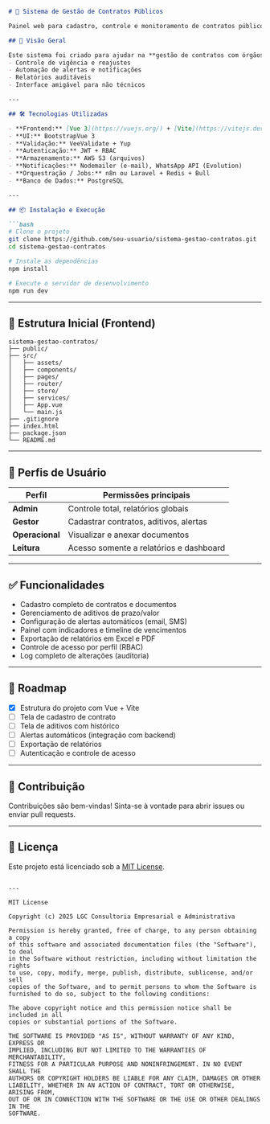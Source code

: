 ````markdown
# 📑 Sistema de Gestão de Contratos Públicos

Painel web para cadastro, controle e monitoramento de contratos públicos com aditivos, alertas automáticos e relatórios gerenciais.

## 🚀 Visão Geral

Este sistema foi criado para ajudar na **gestão de contratos com órgãos públicos**, focando em:
- Controle de vigência e reajustes
- Automação de alertas e notificações
- Relatórios auditáveis
- Interface amigável para não técnicos

---

## 🛠️ Tecnologias Utilizadas

- **Frontend:** [Vue 3](https://vuejs.org/) + [Vite](https://vitejs.dev/)
- **UI:** BootstrapVue 3
- **Validação:** VeeValidate + Yup
- **Autenticação:** JWT + RBAC
- **Armazenamento:** AWS S3 (arquivos)
- **Notificações:** Nodemailer (e-mail), WhatsApp API (Evolution)
- **Orquestração / Jobs:** n8n ou Laravel + Redis + Bull
- **Banco de Dados:** PostgreSQL

---

## 📦 Instalação e Execução

```bash
# Clone o projeto
git clone https://github.com/seu-usuario/sistema-gestao-contratos.git
cd sistema-gestao-contratos

# Instale as dependências
npm install

# Execute o servidor de desenvolvimento
npm run dev
````

---

## 📁 Estrutura Inicial (Frontend)

```
sistema-gestao-contratos/
├── public/
├── src/
│   ├── assets/
│   ├── components/
│   ├── pages/
│   ├── router/
│   ├── store/
│   ├── services/
│   ├── App.vue
│   └── main.js
├── .gitignore
├── index.html
├── package.json
└── README.md
```

---

## 👥 Perfis de Usuário

| Perfil          | Permissões principais                   |
| --------------- | --------------------------------------- |
| **Admin**       | Controle total, relatórios globais      |
| **Gestor**      | Cadastrar contratos, aditivos, alertas  |
| **Operacional** | Visualizar e anexar documentos          |
| **Leitura**     | Acesso somente a relatórios e dashboard |

---

## ✅ Funcionalidades

* Cadastro completo de contratos e documentos
* Gerenciamento de aditivos de prazo/valor
* Configuração de alertas automáticos (email, SMS)
* Painel com indicadores e timeline de vencimentos
* Exportação de relatórios em Excel e PDF
* Controle de acesso por perfil (RBAC)
* Log completo de alterações (auditoria)

---

## 📅 Roadmap

* [x] Estrutura do projeto com Vue + Vite
* [ ] Tela de cadastro de contrato
* [ ] Tela de aditivos com histórico
* [ ] Alertas automáticos (integração com backend)
* [ ] Exportação de relatórios
* [ ] Autenticação e controle de acesso

---

## 🤝 Contribuição

Contribuições são bem-vindas! Sinta-se à vontade para abrir issues ou enviar pull requests.

---

## 📄 Licença

Este projeto está licenciado sob a [MIT License](LICENSE).

```

---

MIT License

Copyright (c) 2025 LGC Consultoria Empresarial e Administrativa

Permission is hereby granted, free of charge, to any person obtaining a copy
of this software and associated documentation files (the "Software"), to deal
in the Software without restriction, including without limitation the rights
to use, copy, modify, merge, publish, distribute, sublicense, and/or sell
copies of the Software, and to permit persons to whom the Software is
furnished to do so, subject to the following conditions:

The above copyright notice and this permission notice shall be included in all
copies or substantial portions of the Software.

THE SOFTWARE IS PROVIDED "AS IS", WITHOUT WARRANTY OF ANY KIND, EXPRESS OR
IMPLIED, INCLUDING BUT NOT LIMITED TO THE WARRANTIES OF MERCHANTABILITY,
FITNESS FOR A PARTICULAR PURPOSE AND NONINFRINGEMENT. IN NO EVENT SHALL THE
AUTHORS OR COPYRIGHT HOLDERS BE LIABLE FOR ANY CLAIM, DAMAGES OR OTHER
LIABILITY, WHETHER IN AN ACTION OF CONTRACT, TORT OR OTHERWISE, ARISING FROM,
OUT OF OR IN CONNECTION WITH THE SOFTWARE OR THE USE OR OTHER DEALINGS IN THE
SOFTWARE.


```

